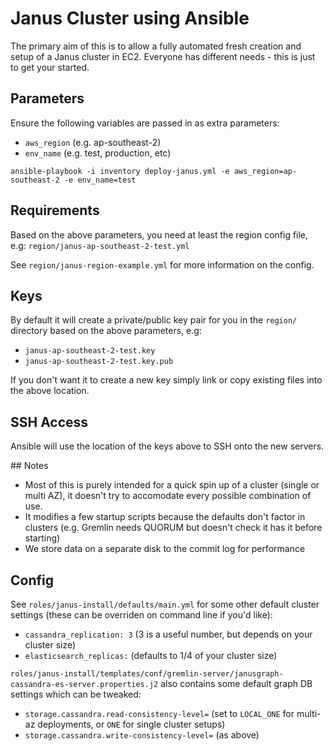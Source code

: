 
# Janus Cluster using Ansible

The primary aim of this is to allow a fully automated fresh creation and setup of a Janus cluster in EC2.  Everyone has different needs - this is just to get your started.

## Parameters

Ensure the following variables are passed in as extra parameters:
- `aws_region` (e.g. ap-southeast-2)
- `env_name` (e.g. test, production, etc)

`ansible-playbook -i inventory deploy-janus.yml -e aws_region=ap-southeast-2 -e env_name=test`

## Requirements

Based on the above parameters, you need at least the region config file, e.g: `region/janus-ap-southeast-2-test.yml`

See `region/janus-region-example.yml` for more information on the config.

## Keys

By default it will create a private/public key pair for you in the `region/` directory based on the above parameters, e.g:
- `janus-ap-southeast-2-test.key`
- `janus-ap-southeast-2-test.key.pub`

If you don't want it to create a new key simply link or copy existing files into the above location.

## SSH Access

Ansible will use the location of the keys above to SSH onto the new servers.

## Notes

- Most of this is purely intended for a quick spin up of a cluster (single or multi AZ), it doesn't try to accomodate every possible combination of use.
- It modifies a few startup scripts because the defaults don't factor in clusters (e.g. Gremlin needs QUORUM but doesn't check it has it before starting)
- We store data on a separate disk to the commit log for performance

## Config

See `roles/janus-install/defaults/main.yml` for some other default cluster settings (these can be overriden on command line if you'd like):

- `cassandra_replication: 3` (3 is a useful number, but depends on your cluster size)
- `elasticsearch_replicas:` (defaults to 1/4 of your cluster size)

`roles/janus-install/templates/conf/gremlin-server/janusgraph-cassandra-es-server.properties.j2` also contains some default graph DB settings which can be tweaked:

- `storage.cassandra.read-consistency-level=` (set to `LOCAL_ONE` for multi-az deployments, or `ONE` for single cluster setups)
- `storage.cassandra.write-consistency-level=` (as above)

